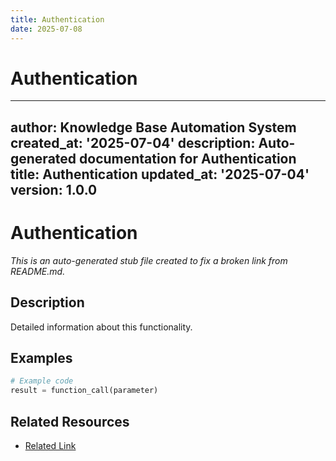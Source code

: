 ```yaml
---
title: Authentication
date: 2025-07-08
---
```


# Authentication

---
author: Knowledge Base Automation System
created_at: '2025-07-04'
description: Auto-generated documentation for Authentication
title: Authentication
updated_at: '2025-07-04'
version: 1.0.0
---

# Authentication

*This is an auto-generated stub file created to fix a broken link from README.md.*

## Description

Detailed information about this functionality.

## Examples

```python
# Example code
result = function_call(parameter)
```

## Related Resources

- [Related Link](./related_resource.md)
